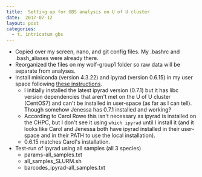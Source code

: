```yaml
---
title:  Setting up for GBS analysis on U of U cluster
date:  2017-07-12
layout: post
categories:
  - t. intricatum gbs
---
```

  * Copied over my screen, nano, and git config files. My .bashrc and .bash_aliases were already there.
  * Reorganized the files on my wolf-group1 folder so raw data will be separate from analyses.
  * Install miniconda (version 4.3.22) and ipyrad (version 0.6.15) in my user space following [these instructions][1].
    * I initially installed the latest ipyrad version (0.7.1) but it has libc version dependencies that aren't met on the U of U cluster (CentOS7) and can't be installed in user-space (as far as I can tell). Though somehow Jenessa has 0.7.1 installed and working?
    * According to Carol Rowe this isn't necessary as ipyrad is installed on the CHPC, but I don't see it using `which ipyrad` until I install it (and it looks like Carol and Jenessa both have ipyrad installed in their user-space and in their PATH to use the local installation).
    * 0.6.15 matches Carol's installation.
  * Test-run of ipyrad using all samples (all 3 species)
    * params-all_samples.txt
    * all_samples_SLURM.sh
    * barcodes_ipyrad-all_samples.txt


[1]: http://ipyrad.readthedocs.io/installation.html
